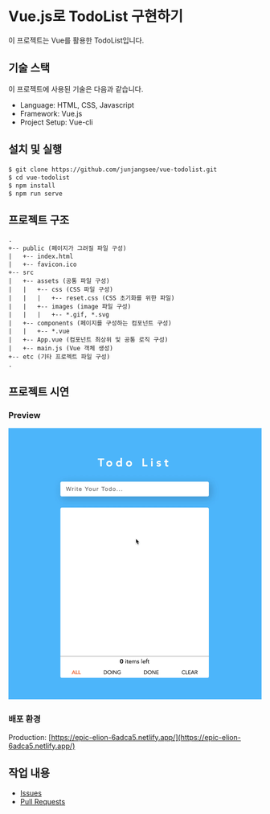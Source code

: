 # Vue.js로 TodoList 구현하기

이 프로젝트는 Vue를 활용한 TodoList입니다.

## 기술 스택

이 프로젝트에 사용된 기술은 다음과 같습니다.

- Language: HTML, CSS, Javascript
- Framework: Vue.js
- Project Setup: Vue-cli

## 설치 및 실행

```text
$ git clone https://github.com/junjangsee/vue-todolist.git
$ cd vue-todolist
$ npm install
$ npm run serve
```

## 프로젝트 구조

```text
.
+-- public (페이지가 그려질 파일 구성)
|   +-- index.html
|   +-- favicon.ico
+-- src
|   +-- assets (공통 파일 구성)
|   |   +-- css (CSS 파일 구성)
|   |   |   +-- reset.css (CSS 초기화를 위한 파일)
|   |   +-- images (image 파일 구성)
|   |   |   +-- *.gif, *.svg
|   +-- components (페이지를 구성하는 컴포넌트 구성)
|   |   +-- *.vue
|   +-- App.vue (컴포넌트 최상위 및 공통 로직 구성)
|   +-- main.js (Vue 객체 생성)
+-- etc (기타 프로젝트 파일 구성)
.
```

## 프로젝트 시연

### Preview

![preview](./src/assets/images/preview.gif)

### 배포 환경

Production: [https://epic-elion-6adca5.netlify.app/](https://epic-elion-6adca5.netlify.app/)

## 작업 내용

- [Issues](https://github.com/junjangsee/vue-todolist/issues?q=is%3Aissue+is%3Aclosed)
- [Pull Requests](https://github.com/junjangsee/vue-todolist/pulls?q=is%3Apr+is%3Aclosed)
